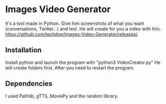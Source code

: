 # Images Video Generator
It's a tool made in Python.
Give him screenshots of what you want (conversations, Twitter...) and text. 
He will create for you a video with this.
https://github.com/techdye/Images-Video-Generator/releases/

## Installation
Install python and launch the program with "python3 VideoCreator.py"
He will create folders first.
After you need to restart the program.

## Dependencies
I used Pathlib, gTTS, MoviePy and the random library.
